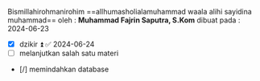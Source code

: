 Bismillahirohmanirohim 
==allhumasholialamuhammad waala alihi sayidina muhammad==
oleh : **Muhammad Fajrin Saputra, S.Kom** 
dibuat pada : 2024-06-23
- [x] dzikir ⏫ ✅ 2024-06-24
- [ ] melanjutkan salah satu materi
- [/] memindahkan database




